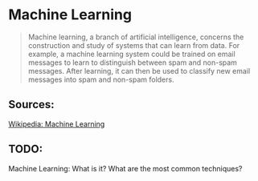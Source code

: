 # Machine Learning

> Machine learning, a branch of artificial intelligence, concerns the construction and study of systems that can learn from data. For example, a machine learning system could be trained on email messages to learn to distinguish between spam and non-spam messages. After learning, it can then be used to classify new email messages into spam and non-spam folders.

## Sources:

[Wikipedia:  Machine Learning](http://en.wikipedia.org/wiki/Machine_learning)

## TODO:

Machine Learning: What is it? What are the most common techniques?
